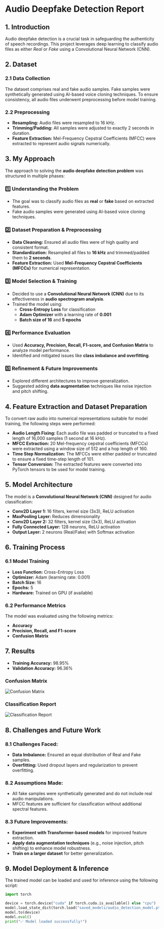 # Audio Deepfake Detection Report

## 1. Introduction
Audio deepfake detection is a crucial task in safeguarding the authenticity of speech recordings. This project leverages deep learning to classify audio files as either *Real* or *Fake* using a Convolutional Neural Network (CNN).

## 2. Dataset
### 2.1 Data Collection
The dataset comprises real and fake audio samples. Fake samples were synthetically generated using AI-based voice cloning techniques. To ensure consistency, all audio files underwent preprocessing before model training.

### 2.2 Preprocessing
- **Resampling:** Audio files were resampled to 16 kHz.
- **Trimming/Padding:** All samples were adjusted to exactly 2 seconds in duration.
- **Feature Extraction:** Mel-Frequency Cepstral Coefficients (MFCC) were extracted to represent audio signals numerically.

## 3. My Approach
The approach to solving the **audio deepfake detection problem** was structured in multiple phases:

### **1️⃣ Understanding the Problem**
- The goal was to classify audio files as **real** or **fake** based on extracted features.
- Fake audio samples were generated using AI-based voice cloning techniques.

### **2️⃣ Dataset Preparation & Preprocessing**
- **Data Cleaning:** Ensured all audio files were of high quality and consistent format.
- **Standardization:** Resampled all files to **16 kHz** and trimmed/padded them to **2 seconds**.
- **Feature Extraction:** Used **Mel-Frequency Cepstral Coefficients (MFCCs)** for numerical representation.

### **3️⃣ Model Selection & Training**
- Decided to use a **Convolutional Neural Network (CNN)** due to its effectiveness in **audio spectrogram analysis**.
- Trained the model using:
  - **Cross-Entropy Loss** for classification
  - **Adam Optimizer** with a learning rate of **0.001**
  - **Batch size of 16** and **5 epochs**

### **4️⃣ Performance Evaluation**
- Used **Accuracy, Precision, Recall, F1-score, and Confusion Matrix** to analyze model performance.
- Identified and mitigated issues like **class imbalance and overfitting**.

### **5️⃣ Refinement & Future Improvements**
- Explored different architectures to improve generalization.
- Suggested adding **data augmentation** techniques like noise injection and pitch shifting.

## 4. Feature Extraction and Dataset Preparation
To convert raw audio into numerical representations suitable for model training, the following steps were performed:
- **Audio Length Fixing:** Each audio file was padded or truncated to a fixed length of 16,000 samples (1 second at 16 kHz).
- **MFCC Extraction:** 20 Mel-frequency cepstral coefficients (MFCCs) were extracted using a window size of 512 and a hop length of 160.
- **Time Step Normalization:** The MFCCs were either padded or truncated to ensure a fixed time-step length of 101.
- **Tensor Conversion:** The extracted features were converted into PyTorch tensors to be used for model training.

## 5. Model Architecture
The model is a **Convolutional Neural Network (CNN)** designed for audio classification:
- **Conv2D Layer 1:** 16 filters, kernel size (3x3), ReLU activation
- **MaxPooling Layer:** Reduces dimensionality
- **Conv2D Layer 2:** 32 filters, kernel size (3x3), ReLU activation
- **Fully Connected Layer:** 128 neurons, ReLU activation
- **Output Layer:** 2 neurons (Real/Fake) with Softmax activation

## 6. Training Process
### 6.1 Model Training
- **Loss Function:** Cross-Entropy Loss
- **Optimizer:** Adam (learning rate: 0.001)
- **Batch Size:** 16
- **Epochs:** 5
- **Hardware:** Trained on GPU (if available)

### 6.2 Performance Metrics
The model was evaluated using the following metrics:
- **Accuracy**
- **Precision, Recall, and F1-score**
- **Confusion Matrix**

## 7. Results
- **Training Accuracy:** 98.95%
- **Validation Accuracy:** 96.36%

### **Confusion Matrix**
![Confusion Matrix](Audio-Deepfake-Detection/images/output_confusion_metrics.png)

### **Classification Report**
![Classification Report](Audio-Deepfake-Detection/images/Screenshot%202025-03-31%20220920.png)

## 8. Challenges and Future Work
### 8.1 Challenges Faced:
- **Data Imbalance:** Ensured an equal distribution of Real and Fake samples.
- **Overfitting:** Used dropout layers and regularization to prevent overfitting.

### 8.2 Assumptions Made:
- All fake samples were synthetically generated and do not include real audio manipulations.
- MFCC features are sufficient for classification without additional spectral features.

### 8.3 Future Improvements:
- **Experiment with Transformer-based models** for improved feature extraction.
- **Apply data augmentation techniques** (e.g., noise injection, pitch shifting) to enhance model robustness.
- **Train on a larger dataset** for better generalization.

## 9. Model Deployment & Inference
The trained model can be loaded and used for inference using the following script:
```python
import torch

device = torch.device("cuda" if torch.cuda.is_available() else "cpu")
model.load_state_dict(torch.load("saved_models/audio_detection_model.pth", map_location=device))
model.to(device)
model.eval()
print("✅ Model loaded successfully!")
